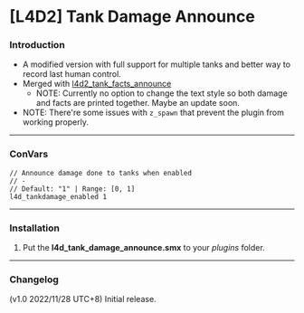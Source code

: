 # [L4D2] Tank Damage Announce

### Introduction
- A modified version with full support for multiple tanks and better way to record last human control.
- Merged with [l4d2_tank_facts_announce](https://github.com/Target5150/MoYu_Server_Stupid_Plugins/tree/master/The%20Last%20Stand/l4d2_tank_facts_announce)
	- NOTE: Currently no option to change the text style so both damage and facts are printed together. Maybe an update soon.
- NOTE: There're some issues with `z_spawn` that prevent the plugin from working properly.

<hr>

### ConVars
```
// Announce damage done to tanks when enabled
// -
// Default: "1" | Range: [0, 1]
l4d_tankdamage_enabled 1
```

<hr>

### Installation
1. Put the **l4d_tank_damage_announce.smx** to your _plugins_ folder.

<hr>

### Changelog
(v1.0 2022/11/28 UTC+8) Initial release.

